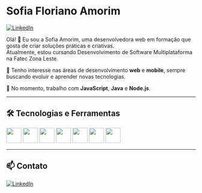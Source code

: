 # Sofia Floriano Amorim

[![LinkedIn](https://img.shields.io/badge/LinkedIn-blue?logo=linkedin&style=for-the-badge)](https://www.linkedin.com/in/sofia-floriano-amorim-8b1372207/)

Olá! 👋 Eu sou a Sofia Amorim, uma desenvolvedora web em formação que gosta de criar soluções práticas e criativas.  
Atualmente, estou cursando Desenvolvimento de Software Multiplataforma na Fatec Zona Leste.

🚀 Tenho interesse nas áreas de desenvolvimento **web** e **mobile**, sempre buscando evoluir e aprender novas tecnologias.

💼 No momento, trabalho com **JavaScript**, **Java** e **Node.js**.

---

## 🛠️ Tecnologias e Ferramentas

<img src="https://cdn.jsdelivr.net/gh/devicons/devicon/icons/html5/html5-original.svg" width="40"/>
<img src="https://cdn.jsdelivr.net/gh/devicons/devicon/icons/css3/css3-original.svg" width="40"/>
<img src="https://cdn.jsdelivr.net/gh/devicons/devicon/icons/javascript/javascript-original.svg" width="40"/>
<img src="https://cdn.jsdelivr.net/gh/devicons/devicon/icons/java/java-original.svg" width="40"/>
<img src="https://cdn.jsdelivr.net/gh/devicons/devicon/icons/nodejs/nodejs-original.svg" width="40"/>
<img src="https://cdn.jsdelivr.net/gh/devicons/devicon/icons/github/github-original.svg" width="40"/>
<img src="https://upload.wikimedia.org/wikipedia/commons/4/4b/Ejs_logo.svg" width="40"/>

---

## 📫 Contato

[![LinkedIn](https://img.shields.io/badge/LinkedIn-blue?logo=linkedin&style=flat-square)](https://www.linkedin.com/in/sofia-floriano-amorim-8b1372207/)
